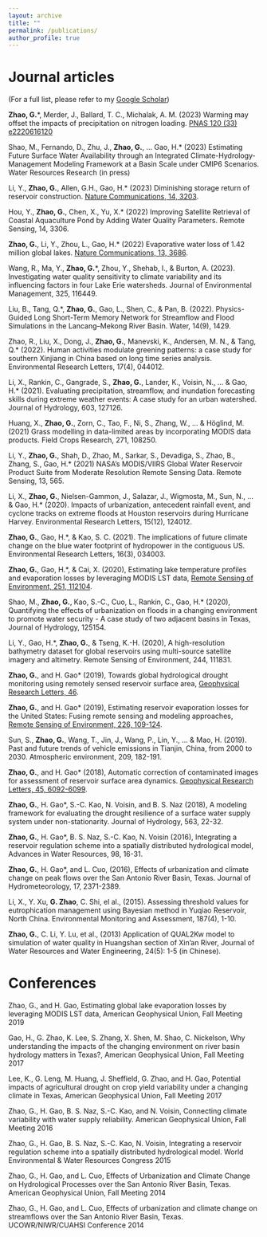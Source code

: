 ```yaml
---
layout: archive
title: ""
permalink: /publications/
author_profile: true
---
```


Journal articles
======
(For a full list, please refer to my [Google Scholar](https://scholar.google.com/citations?user=9uOVVFgAAAAJ&hl=en))

**Zhao, G.***, Merder, J., Ballard, T. C., Michalak, A. M. (2023) Warming may offset the impacts of precipitation on nitrogen loading. [PNAS 120 (33) e2220616120](https://doi.org/10.1073/pnas.2220616120)

Shao, M., Fernando, D., Zhu, J., **Zhao, G.**, ... Gao, H.* (2023) Estimating Future Surface Water Availability through an Integrated Climate-Hydrology-Management Modeling Framework at a Basin Scale under CMIP6 Scenarios. Water Resources Research (in press)

Li, Y., **Zhao, G.**, Allen, G.H., Gao, H.* (2023) Diminishing storage return of reservoir construction. [Nature Communications, 14, 3203](https://doi.org/10.1038/s41467-023-38843-5).

Hou, Y., **Zhao, G.**, Chen, X., Yu, X.* (2022) Improving Satellite Retrieval of Coastal Aquaculture Pond by Adding Water Quality Parameters. Remote Sensing, 14, 3306.

**Zhao, G.**, Li, Y., Zhou, L., Gao, H.* (2022) Evaporative water loss of 1.42 million global lakes. [Nature Communications, 13, 3686](https://doi.org/10.1038/s41467-022-31125-6).

Wang, R., Ma, Y., **Zhao, G.***, Zhou, Y., Shehab, I., & Burton, A. (2023). Investigating water quality sensitivity to climate variability and its influencing factors in four Lake Erie watersheds. Journal of Environmental Management, 325, 116449.

Liu, B., Tang, Q.*, **Zhao, G.**, Gao, L., Shen, C., & Pan, B. (2022). Physics-Guided Long Short-Term Memory Network for Streamflow and Flood Simulations in the Lancang–Mekong River Basin. Water, 14(9), 1429.

Zhao, R., Liu, X., Dong, J., **Zhao, G.**, Manevski, K., Andersen, M. N., & Tang, Q.* (2022). Human activities modulate greening patterns: a case study for southern Xinjiang in China based on long time series analysis. Environmental Research Letters, 17(4), 044012.

Li, X., Rankin, C., Gangrade, S., **Zhao, G.**, Lander, K., Voisin, N., ... & Gao, H.* (2021). Evaluating precipitation, streamflow, and inundation forecasting skills during extreme weather events: A case study for an urban watershed. Journal of Hydrology, 603, 127126.

Huang, X., **Zhao, G.**, Zorn, C., Tao, F., Ni, S., Zhang, W., ... & Höglind, M. (2021) Grass modelling in data-limited areas by incorporating MODIS data products. Field Crops Research, 271, 108250. 

Li, Y., **Zhao, G.**, Shah, D., Zhao, M., Sarkar, S., Devadiga, S., Zhao, B., Zhang, S., Gao, H.* (2021) NASA’s MODIS/VIIRS Global Water Reservoir Product Suite from Moderate Resolution Remote Sensing Data. Remote Sensing, 13, 565. 

Li, X., **Zhao, G.**, Nielsen-Gammon, J., Salazar, J., Wigmosta, M., Sun, N., ... & Gao, H.* (2020). Impacts of urbanization, antecedent rainfall event, and cyclone tracks on extreme floods at Houston reservoirs during Hurricane Harvey. Environmental Research Letters, 15(12), 124012.

**Zhao, G.**, Gao, H.*, & Kao, S. C. (2021). The implications of future climate change on the blue water footprint of hydropower in the contiguous US. Environmental Research Letters, 16(3), 034003. 

**Zhao, G.**, Gao, H.*, & Cai, X. (2020), Estimating lake temperature profiles and evaporation losses by leveraging MODIS LST data, [Remote Sensing of Environment, 251, 112104](https://doi.org/10.1016/j.rse.2020.112104).

Shao, M., **Zhao, G.**, Kao, S.-C., Cuo, L., Rankin, C., Gao, H.* (2020), Quantifying the effects of urbanization on floods in a changing environment to promote water security - A case study of two adjacent basins in Texas, Journal of Hydrology, 125154.

Li, Y., Gao, H.*, **Zhao, G.**, & Tseng, K.-H. (2020), A high-resolution bathymetry dataset for global reservoirs using multi-source satellite imagery and altimetry. Remote Sensing of Environment, 244, 111831.

**Zhao, G.**, and H. Gao* (2019), Towards global hydrological drought monitoring using remotely sensed reservoir surface area, [Geophysical Research Letters, 46](https://doi.org/10.1029/2019GL085345).

**Zhao, G.**, and H. Gao* (2019), Estimating reservoir evaporation losses for the United States: Fusing remote sensing and modeling approaches, [Remote Sensing of Environment, 226, 109-124](https://doi.org/10.1016/j.rse.2019.03.015).

Sun, S., **Zhao, G.**, Wang, T., Jin, J., Wang, P., Lin, Y., ... & Mao, H. (2019). Past and future trends of vehicle emissions in Tianjin, China, from 2000 to 2030. Atmospheric environment, 209, 182-191. 

**Zhao, G.**, and H. Gao* (2018), Automatic correction of contaminated images for assessment of reservoir surface area dynamics. [Geophysical Research Letters, 45, 6092-6099](https://doi.org/10.1029/2018GL078343).

**Zhao, G.**, H. Gao*, S.-C. Kao, N. Voisin, and B. S. Naz (2018), A modeling framework for evaluating the drought resilience of a surface water supply system under non-stationarity. Journal of Hydrology, 563, 22-32.

**Zhao, G.**, H. Gao*, B. S. Naz, S.-C. Kao, N. Voisin (2016), Integrating a reservoir regulation scheme into a spatially distributed hydrological model, Advances in Water Resources, 98, 16-31.

**Zhao, G.**, H. Gao*, and L. Cuo, (2016), Effects of urbanization and climate change on peak flows over the San Antonio River Basin, Texas. Journal of Hydrometeorology, 17, 2371-2389.

Li, X., Y. Xu, **G. Zhao**, C. Shi, el al., (2015). Assessing threshold values for eutrophication management using Bayesian method in Yuqiao Reservoir, North China. Environmental Monitoring and Assessment, 187(4), 1-10.

**Zhao, G.**, C. Li, Y. Lu, et al., (2013) Application of QUAL2Kw model to simulation of water quality in Huangshan section of Xin’an River, Journal of Water Resources and Water Engineering, 24(5): 1-5 (in Chinese). 

Conferences
======
Zhao, G., and H. Gao, Estimating global lake evaporation losses by leveraging MODIS LST data, American Geophysical Union, Fall Meeting 2019

Gao, H., G. Zhao, K. Lee, S. Zhang, X. Shen, M. Shao, C. Nickelson, Why understanding the impacts of the changing environment on river basin hydrology matters in Texas?, American Geophysical Union, Fall Meeting 2017

Lee, K., G. Leng, M. Huang, J. Sheffield, G. Zhao, and H. Gao, Potential impacts of agricultural drought on crop yield variability under a changing climate in Texas, American Geophysical Union, Fall Meeting 2017

Zhao, G., H. Gao, B. S. Naz, S.-C. Kao, and N. Voisin, Connecting climate variability with water supply reliability. American Geophysical Union, Fall Meeting 2016

Zhao, G., H. Gao, B. S. Naz, S.-C. Kao, N. Voisin, Integrating a reservoir regulation scheme into a spatially distributed hydrological model. World Environmental & Water Resources Congress 2015

Zhao, G., H. Gao, and L. Cuo, Effects of Urbanization and Climate Change on Hydrological Processes over the San Antonio River Basin, Texas. American Geophysical Union, Fall Meeting 2014

Zhao, G., H. Gao, and L. Cuo, Effects of urbanization and climate change on streamflows over the San Antonio River Basin, Texas. UCOWR/NIWR/CUAHSI Conference 2014

